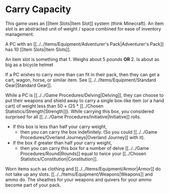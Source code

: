 # Carry Capacity

This game uses an [[Item Slots|Item Slot]] system (think Minecraft). An item slot is an abstracted unit of weight / space combined for ease of inventory management. 

A PC with an [[../../Items/Equipment/Adventurer's Pack|Adventurer's Pack]] has 10 [[Item Slots\|Item Slots]]. 

An item slot is something that 
	1. Weighs about 5 pounds **OR** 
	2. Is about as big as a bicycle helmet 

If a PC wishes to carry more than can fit in their pack, then they can get a cart, wagon, horse, or similar item. See [[../../Items/Equipment/Standard Gear|Standard Gear]]. 

While a PC is [[../../Game Procedures/Delving\|Delving]], they can choose to put their weapons and shield away to carry a single box-like item (or a hand cart) of weight less than 50 + (25 * [[../Chosen Statistics/Strength\|Strength]]). While carrying this box, you considered surprised for all [[../../Game Procedures/Initiative\|Initiative]] rolls.
- If this box is less than half your carry weight, 
	- then you can carry the box indefinitely. (So you could [[../../Game Procedures/Overland Journeys\|Overland Journey]] with it).
- If the box if greater than half your carry weight, 
	- then you can carry this box for a number of delve [[../../Game Procedures/Round\|Rounds]] equal to twice your [[../Chosen Statistics/Constitution\|Constitution]].

Worn items such as clothing and [[../../Items/Equipment/Armor|Armor]] do not take up any slots. [[../../Items/Equipment/Weapons|Weapons]] and ammo do.
	The sheathes for your weapons and quivers for your ammo become part of your pack.